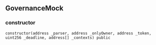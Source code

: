 ## GovernanceMock

### constructor

```solidity
constructor(address _parser, address _onlyOwner, address _token, uint256 _deadline, address[] _contexts) public
```

